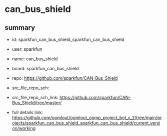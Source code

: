 # can_bus_shield
 
## summary 
* id: sparkfun_can_bus_shield_sparkfun_can_bus_shield
* user: sparkfun
* name: can_bus_shield
* board: sparkfun_can_bus_shield
* repo: https://github.com/sparkfun/CAN-Bus_Shield



* src_file_repo_sch: 
* src_file_repo_sch_link: https://github.com/sparkfun/CAN-Bus_Shield/tree/master/
* full details link: https://github.com/oomlout/oomlout_oomp_project_bot_v_2/tree/main/projects/sparkfun_can_bus_shield_sparkfun_can_bus_shield/current_version/working  







